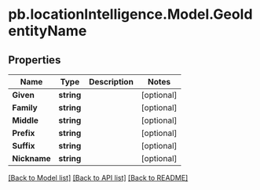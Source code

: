 # pb.locationIntelligence.Model.GeoIdentityName
## Properties

Name | Type | Description | Notes
------------ | ------------- | ------------- | -------------
**Given** | **string** |  | [optional] 
**Family** | **string** |  | [optional] 
**Middle** | **string** |  | [optional] 
**Prefix** | **string** |  | [optional] 
**Suffix** | **string** |  | [optional] 
**Nickname** | **string** |  | [optional] 

[[Back to Model list]](../README.md#documentation-for-models) [[Back to API list]](../README.md#documentation-for-api-endpoints) [[Back to README]](../README.md)

